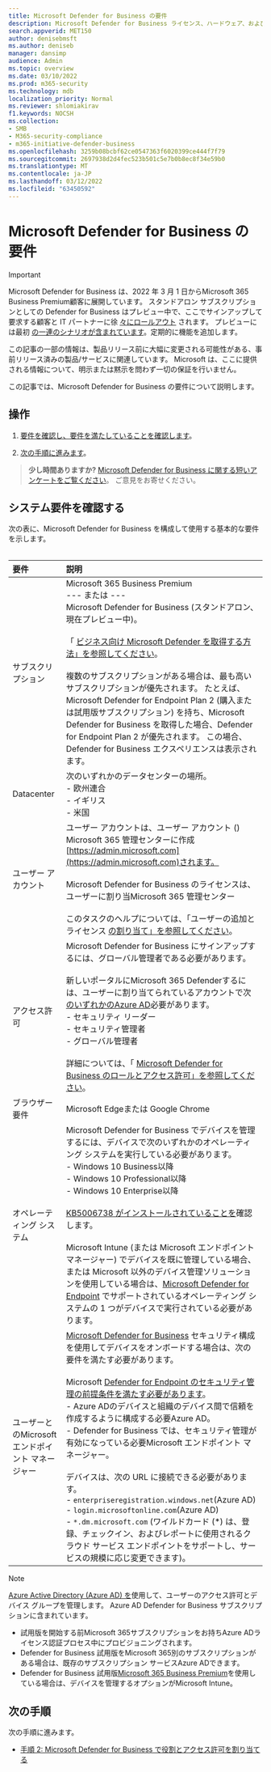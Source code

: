 ```yaml
---
title: Microsoft Defender for Business の要件
description: Microsoft Defender for Business ライセンス、ハードウェア、およびソフトウェアの要件
search.appverid: MET150
author: denisebmsft
ms.author: deniseb
manager: dansimp
audience: Admin
ms.topic: overview
ms.date: 03/10/2022
ms.prod: m365-security
ms.technology: mdb
localization_priority: Normal
ms.reviewer: shlomiakirav
f1.keywords: NOCSH
ms.collection:
- SMB
- M365-security-compliance
- m365-initiative-defender-business
ms.openlocfilehash: 3259b08bcbf62ce0547363f6020399ce444f7f79
ms.sourcegitcommit: 2697938d2d4fec523b501c5e7b0b8ec8f34e59b0
ms.translationtype: MT
ms.contentlocale: ja-JP
ms.lasthandoff: 03/12/2022
ms.locfileid: "63450592"
---
```

# <a name="microsoft-defender-for-business-requirements"></a>Microsoft Defender for Business の要件

> [!IMPORTANT]
> Microsoft Defender for Business は、2022 年 3 月 1 日からMicrosoft 365 Business Premium顧客に展開しています。[](../../business-premium/index.md) スタンドアロン サブスクリプションとしての Defender for Business はプレビュー中で、ここでサインアップして要求する顧客と IT パートナーに徐 [々にロールアウト](https://aka.ms/mdb-preview) されます。 プレビューには最初 [の一連のシナリオが含まれています](mdb-tutorials.md#try-these-preview-scenarios)。定期的に機能を追加します。
> 
> この記事の一部の情報は、製品リリース前に大幅に変更される可能性がある、事前リリース済みの製品/サービスに関連しています。 Microsoft は、ここに提供される情報について、明示または黙示を問わず一切の保証を行いません。 

この記事では、Microsoft Defender for Business の要件について説明します。

## <a name="what-to-do"></a>操作

1. [要件を確認し、要件を満たしていることを確認します](#review-the-requirements)。

2. [次の手順に進みます](#next-steps)。

>
> **少し時間ありますか?**
> <a href="https://microsoft.qualtrics.com/jfe/form/SV_0JPjTPHGEWTQr4y" target="_blank">Microsoft Defender for Business に関する短いアンケートをご覧ください</a>。 ご意見をお寄せください。
>

## <a name="review-the-requirements"></a>システム要件を確認する

次の表に、Microsoft Defender for Business を構成して使用する基本的な要件を示します。 <br/><br/>

| 要件 | 説明 |
|:---|:---|
| サブスクリプション | Microsoft 365 Business Premium <br/>--- または ---<br/>Microsoft Defender for Business (スタンドアロン、現在プレビュー中)。 <br/><br/> 「 [ビジネス向け Microsoft Defender を取得する方法」を参照してください](get-defender-business.md)。<br/><br/>複数のサブスクリプションがある場合は、最も高いサブスクリプションが優先されます。 たとえば、Microsoft Defender for Endpoint Plan 2 (購入または試用版サブスクリプション) を持ち、Microsoft Defender for Business を取得した場合、Defender for Endpoint Plan 2 が優先されます。 この場合、Defender for Business エクスペリエンスは表示されます。  |
| Datacenter | 次のいずれかのデータセンターの場所。 <br/>- 欧州連合 <br/>- イギリス <br/>- 米国 |
| ユーザー アカウント | ユーザー アカウントは、ユーザー アカウント () Microsoft 365 管理センターに作成[https://admin.microsoft.com](https://admin.microsoft.com)されます。<br/><br/>Microsoft Defender for Business のライセンスは、ユーザーに割り当Microsoft 365 管理センター<br/><br/>このタスクのヘルプについては、「ユーザーの追加とライセンス [の割り当て」を参照してください](../../admin/add-users/add-users.md)。 |
| アクセス許可  | Microsoft Defender for Business にサインアップするには、グローバル管理者である必要があります。<br/><br/>新しいポータルにMicrosoft 365 Defenderするには、ユーザーに割り当てられているアカウントで次[のいずれかのAzure AD](mdb-roles-permissions.md)必要があります。 <br/>- セキュリティ リーダー<br/>- セキュリティ管理者<br/>- グローバル管理者<br/><br/>詳細については、「 [Microsoft Defender for Business のロールとアクセス許可」を参照してください](mdb-roles-permissions.md)。 |
| ブラウザー要件 | Microsoft Edgeまたは Google Chrome |
| オペレーティング システム | Microsoft Defender for Business でデバイスを管理するには、デバイスで次のいずれかのオペレーティング システムを実行している必要があります。 <br/>- Windows 10 Business以降 <br/>- Windows 10 Professional以降 <br/>- Windows 10 Enterprise以降 <br/><br/>[KB5006738 がインストールされていることを](https://support.microsoft.com/topic/october-26-2021-kb5006738-os-builds-19041-1320-19042-1320-and-19043-1320-preview-ccbce6bf-ae00-4e66-9789-ce8e7ea35541)確認します。 <br/><br/>Microsoft Intune (または Microsoft エンドポイント マネージャー) でデバイスを既に管理している場合、または Microsoft 以外のデバイス管理ソリューションを使用している場合は、[Microsoft Defender for Endpoint](../defender-endpoint/minimum-requirements.md) でサポートされているオペレーティング システムの 1 つがデバイスで実行されている必要があります。 |
| ユーザーとのMicrosoft エンドポイント マネージャー  | [Microsoft Defender for Business](mdb-onboard-devices.md#microsoft-defender-for-business-security-configuration) セキュリティ構成を使用してデバイスをオンボードする場合は、次の要件を満たす必要があります。<br/><br/>Microsoft [Defender for Endpoint のセキュリティ管理の前提条件を満たす必要があります](/mem/intune/protect/mde-security-integration)。<br/>- Azure ADのデバイスと組織のデバイス間で信頼を作成するように構成する必要Azure AD。 <br/>- Defender for Business では、セキュリティ管理が有効になっている必要Microsoft エンドポイント マネージャー。<br/><br/>デバイスは、次の URL に接続できる必要があります。<br/>- `enterpriseregistration.windows.net`(Azure AD)<br/>- `login.microsoftonline.com`(Azure AD)<br/>- `*.dm.microsoft.com` (ワイルドカード (*) は、登録、チェックイン、およびレポートに使用されるクラウド サービス エンドポイントをサポートし、サービスの規模に応じ変更できます)。 |

> [!NOTE]
> [Azure Active Directory (Azure AD) を](/azure/active-directory/fundamentals/active-directory-whatis)使用して、ユーザーのアクセス許可とデバイス グループを管理します。 Azure AD Defender for Business サブスクリプションに含まれています。 
> - 試用版を開始する前Microsoft 365サブスクリプションをお持ちAzure ADライセンス認証プロセス中にプロビジョニングされます。 
> - Defender for Business 試用版をMicrosoft 365別のサブスクリプションがある場合は、既存のサブスクリプション サービスAzure ADできます。 
> - Defender for Business 試用版[Microsoft 365 Business Premium](../../business/index.yml)を使用している場合は、デバイスを管理するオプションがMicrosoft Intune。 

## <a name="next-steps"></a>次の手順

次の手順に進みます。

- [手順 2: Microsoft Defender for Business で役割とアクセス許可を割り当てる](mdb-roles-permissions.md) 
 